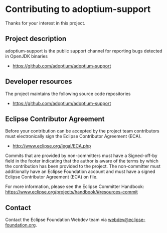 # Contributing to adoptium-support

Thanks for your interest in this project.

## Project description

adoptium-support is the public support channel for reporting bugs detected in OpenJDK binaries

* https://github.com/adoptium/adoptium-support

## Developer resources

The project maintains the following source code repositories

* https://github.com/adoptium/adoptium-support

## Eclipse Contributor Agreement

Before your contribution can be accepted by the project team contributors must
electronically sign the Eclipse Contributor Agreement (ECA).

* http://www.eclipse.org/legal/ECA.php

Commits that are provided by non-committers must have a Signed-off-by field in
the footer indicating that the author is aware of the terms by which the
contribution has been provided to the project. The non-committer must
additionally have an Eclipse Foundation account and must have a signed Eclipse
Contributor Agreement (ECA) on file.

For more information, please see the Eclipse Committer Handbook:
https://www.eclipse.org/projects/handbook/#resources-commit

## Contact

Contact the Eclipse Foundation Webdev team via webdev@eclipse-foundation.org.

